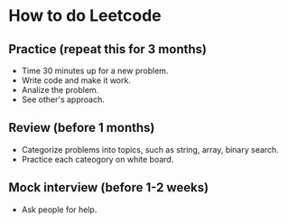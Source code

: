 # How to do Leetcode

## Practice (repeat this for 3 months)
* Time 30 minutes up for a new problem.
* Write code and make it work.
* Analize the problem.
* See other's approach.

## Review (before 1 months)
* Categorize problems into topics, such as string, array, binary search.
* Practice each cateogory on white board.

## Mock interview (before 1-2 weeks)
* Ask people for help.
